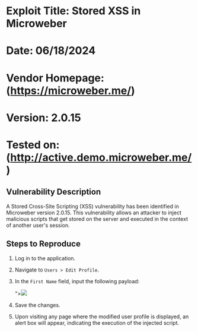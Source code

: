 # Exploit Title: Stored XSS in Microweber
# Date: 06/18/2024
# Vendor Homepage: (https://microweber.me/)
# Version: 2.0.15
# Tested on: (http://active.demo.microweber.me/)

## Vulnerability Description
A Stored Cross-Site Scripting (XSS) vulnerability has been identified in Microweber version 2.0.15. This vulnerability allows an attacker to inject malicious scripts that get stored on the server and executed in the context of another user's session.

## Steps to Reproduce
1. Log in to the application.
2. Navigate to `Users > Edit Profile`.
3. In the `First Name` field, input the following payload:

    "><img src=x onerror=confirm(document.cookie)>

4. Save the changes.
5. Upon visiting any page where the modified user profile is displayed, an alert box will appear, indicating the execution of the injected script.
